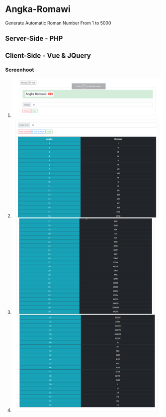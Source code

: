# Angka-Romawi

Generate Automatic Roman Number From 1 to 5000


## Server-Side - PHP

## Client-Side - Vue & JQuery


### Screenhoot

1. <img src="asset/screenschoot-1.png" alt="">
2. <img src="asset/screenschoot-2.png" alt="">
3. <img src="asset/screenschoot-3.png" alt="">
4. <img src="asset/screenschoot-4.png" alt="">

